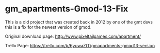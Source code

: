 # gm_apartments-Gmod-13-Fix
This is a old project that was created back in 2012 by one of the gmt devs this is a fix for the newest version of gmod.

Original download page: http://www.pixeltailgames.com/apartment/

Trello Page: https://trello.com/b/6yuwaZtT/gmapartments-gmod13-version
